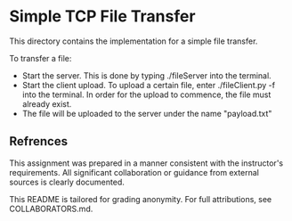 # Simple TCP File Transfer

This directory contains the implementation for a simple file transfer.

To transfer a file:
* Start the server. This is done by typing ./fileServer into the terminal.
* Start the client upload. To upload a certain file, enter ./fileClient.py -f
<FILENAME> into the terminal. In order for the upload to commence, the file
must already exist.
* The file will be uploaded to the server under the name "payload.txt"

## Refrences

This assignment was prepared in a manner consistent with the instructor's
requirements. All significant collaboration or guidance from external sources
is clearly documented.

This README is tailored for grading anonymity. For full attributions, see
COLLABORATORS.md.
